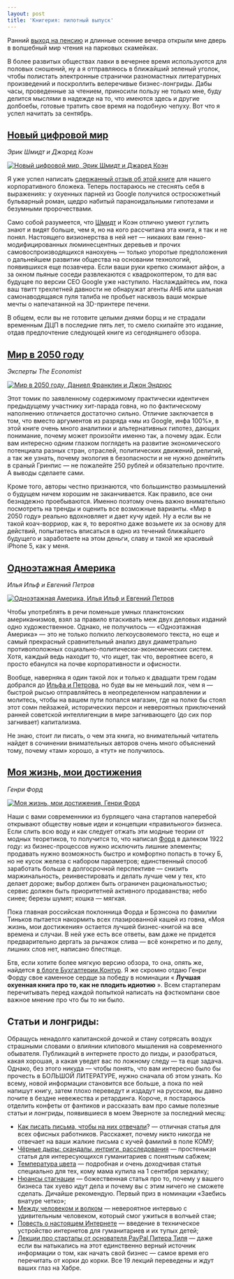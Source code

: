 ```yaml
---
layout: post
title: 'Книгерия: пилотный выпуск'
---
```


Ранний [выход на пенсию](http://shouldgo.ru/summer-photoblog/ "Фотобложек: как я провел это лето") и длинные осенние вечера открыли мне дверь в волшебный мир чтения на парковых скамейках.

В более развитых обществах лавки в вечернее время используются для половых сношений, ну а я отправляюсь в ближайший зеленый уголок, чтобы полистать электронные странички разномастных литературных произведений и поскроллить велеречивые бизнес-лонгриды. Дабы часы, проведенные за чтением, приносили пользу не только мне, буду делится мыслями в надежде на то, что имеются здесь и другие долбоебы, готовые тратить свое время на подобную чепуху. Вот что я успел начитать за сентябрь.

## [Новый цифровой мир](http://www.mann-ivanov-ferber.ru/books/paperbook/the_new_digital_age/)

_Эрик Шмидт и Джаред Коэн_

[![Новый цифровой мир, Эрик Шмидт и Джаред Коэн](/assets/images/2017/10/1007123651.jpg)](http://www.mann-ivanov-ferber.ru/books/paperbook/the_new_digital_age/)

Я уже успел написать [сдержанный отзыв об этой книге](http://www.b-kontur.ru/blog/13388) для нашего корпоративного бложека. Теперь постараюсь не стеснять себя в выражениях: у охуенных парней из Google получился остросюжетный бульварный роман, щедро набитый параноидальными гипотезами и безумными пророчествами.

Само собой разумеется, что [Шмидт](http://ru.wikipedia.org/wiki/%D0%A8%D0%BC%D0%B8%D0%B4%D1%82,_%D0%AD%D1%80%D0%B8%D0%BA) и Коэн отлично умеют гуглить знают и видят больше, чем я, но на кого рассчитана эта книга, я так и не понял. Настоящего визионерства в ней нет — никаких вам генно-модифицированных люминесцентных деревьев и прочих самовоспроизводящихся нанохуень — только упоротые предположения о дальнейшем развитии общества на основании технологий, появившихся еще позавчера. Если ваши руки крепко сжимают айфон, а за окном пьяные соседи развлекаются с квадрокоптером, то для вас будущее по версии CEO Google уже наступило. Наслаждайтесь им, пока ваш твитт трехлетней давности не обнаружат агенты АНБ или шальная самонаводящаяся пуля талиба не пробьет насквозь ваши мокрые мечты о напечатанной на 3D-принтере печени.

В общем, если вы не готовите целыми днями борщ и не страдали временным ДЦП в последние пять лет, то смело скипайте это издание, отдав предпочтение следующей книге из сегодняшнего обзора.

## [Мир в 2050 году](http://www.mann-ivanov-ferber.ru/books/paperbook/the_world_in_2050/)

_Эксперты The Economist_

[![Мир в 2050 году, Даниел Франклин и Джон Эндрюс](/assets/images/2017/10/1005556538.jpg)](http://www.mann-ivanov-ferber.ru/books/paperbook/the_world_in_2050/)

Этот томик по заявленному содержимому практически идентичен предыдущему участнику хит-парада говна, но по фактическому наполнению отличается достаточно сильно. Отличие заключается в том, что вместо аргументов из разряда «мы из Google, инфа 100%», в этой книге очень много аналитики и альтернативных гипотез, дающих понимание, почему может произойти именно так, а почему эдак. Если вам интересно одним глазком поглядеть на развитие экономического потенциала разных стран, отраслей, политических движений, религий, а так же узнать, почему экология в безопасности и не нужно донейтить в сраный Гринпис — не пожалейте 250 рублей и обязательно прочтите. А выводы сделаете сами.

Кроме того, авторы честно признаются, что большинство размышлений о будущем ничем хорошим не заканчивается. Как правило, все они безнадежно проебываются. Именно поэтому очень важно внимательно посмотреть на тренды и оценить все возможные варианты. «Мир в 2050 году» реально вдохновляет и дает кучу идей. Ну а если вы не такой коач-ворриор, как я, то вероятно даже возьмете их за основу для действий, попытаетесь вписаться в одно из течений ближайшего будущего и заработаете на этом деньги, славу и такой же красивый iPhone 5, как у меня.

## [Одноэтажная Америка](http://ru.wikipedia.org/wiki/%D0%9E%D0%B4%D0%BD%D0%BE%D1%8D%D1%82%D0%B0%D0%B6%D0%BD%D0%B0%D1%8F_%D0%90%D0%BC%D0%B5%D1%80%D0%B8%D0%BA%D0%B0)

_Илья Ильф и Евгений Петров_

[![Одноэтажная Америка, Илья Ильф и Евгений Петров](/assets/images/2017/10/10114801.jpg)](http://ru.wikipedia.org/wiki/%D0%9E%D0%B4%D0%BD%D0%BE%D1%8D%D1%82%D0%B0%D0%B6%D0%BD%D0%B0%D1%8F_%D0%90%D0%BC%D0%B5%D1%80%D0%B8%D0%BA%D0%B0)

Чтобы употреблять в речи поменьше умных планктонских американизмов, взял за правило втаскивать меж двух деловых изданий одно художественное. Однако, не получилось — «Одноэтажная Америка» — это не только полкило легкоусвояемого текста, но еще и самый прекрасный сравнительный анализ двух диаметрально противоположных социально-политически-экономических систем. Хотя, каждый ведь находит то, что ищет, так что, вероятнее всего, я просто ебанулся на почве корпоративности и офисности.

Вообще, наверняка я один такой лох и только к двадцати трем годам добрался до [Ильфа и Петрова](http://ru.wikipedia.org/wiki/%D0%98%D0%BB%D1%8C%D1%84_%D0%B8_%D0%9F%D0%B5%D1%82%D1%80%D0%BE%D0%B2), но буде вы не меньший лох, чем я — быстрой рысью отправляйтесь в неопределенном направлении и молитесь, чтобы на вашем пути попался магазин, где на полке бы стоял этот сомн пейзажей, исторических персон и невероятных приключений ранней советской интеллигенции в мире загнивающего (до сих пор загнивает) капитализма.

Не знаю, стоит ли писать, о чем эта книга, но внимательный читатель найдет в сочинении внимательных авторов очень много объяснений тому, почему «там» хорошо, а «тут» не получилось.

## [Моя жизнь, мои достижения](http://www.mann-ivanov-ferber.ru/books/history/my-life-and-work/)

_Генри Форд_

[![Моя жизнь, мои достижения, Генри Форд](/assets/images/2017/10/1005985640.jpg)](http://www.mann-ivanov-ferber.ru/books/history/my-life-and-work/)

Наши с вами современники из бурлящего чана стартапов наперебой открывают обществу новые идеи и концепции «правильного» бизнеса. Если слить всю воду и как следует отжать эти модные теории от модных теоретиков, то получится то, что написал [Форд](http://ru.wikipedia.org/wiki/%D0%A4%D0%BE%D1%80%D0%B4,_%D0%93%D0%B5%D0%BD%D1%80%D0%B8) в далеком 1922 году: из бизнес-процессов нужно исключить лишние элементы; продавать нужно возможность быстро и комфортно попасть в точку Б, но не кусок железа с набором параметров; единственный способ заработать больше в долгосрочной перспективе — снизить маржинальность, реинвестировать и делать лучше чем у тех, кто делает дороже; выбор должен быть ограничен рациональностью; сервис должен быть приоритетней активного продаванства; небо синее; березы шумят; кошка — мягкая.

Пока главная российская поклонница Форда и Брэнсона по фамилии Тиньков пытается накормить всех глазированной кашей из говна, «Моя жизнь, мои достижения» остается лучшей бизнес-книгой на все времена и случаи. В ней уже есть все ответы, вам даже не придется предварительно дергать за рычажок слива — всё конкретно и по делу, лишних слов нет, написано блестяще.

Бтв, если хотите более мягкую версию обзора, то она, опять же, найдется [в блоге Бухгалтерии.Контур](http://www.b-kontur.ru/blog/13378). Я же скромно отдаю Генри Форду свое каменное сердце за победу в номинации « **Лучшая охуенная книга про то, как не плодить идиотию** ». Всем стартаперам перечитывать перед каждой попыткой написать на фэсткомпани свое важное мнение про что бы то ни было.

## Статьи и лонгриды:

Обращусь ненадолго капитанской дочкой и стану сотрясать воздух страшными словами о влиянии клипового мышления на современного обывателя. Публикаций в интернете просто до пизды, и разобраться, какая хорошая, а какая уведет вас по ложному следу — та еще задача. Однако, без этого никуда — чтобы понять, что вам интересно было бы прочесть в БОЛЬШОЙ ЛИТЕРАТУРЕ, нужно сначала об этом узнать. Ко всему, новой информации становится все больше, а пока по ней напишут книгу, затем плохо переведут и издадут на русском, вы давно почите в бездне невежества и ретардинга. Короче, я постараюсь отделить конфеты от фантиков и рассказать вам про самые полезные статьи и лонгриды, появившиеся в моем Эверноте за последний месяц:

- [Как писать письма, чтобы на них отвечали](http://habrahabr.ru/company/alconost/blog/192618/)? — отличная статья для всех офисных работников. Расскажет, почему никто никогда не отвечает на ваши жалкие письма с кучей фамилий в поле КОМУ;
- [Чёрные дыры: скандалы, интриги, расследования](http://habrahabr.ru/company/mailru/blog/192938/) — простенькая статья для интересующихся гуманитариев с понятным сабжем;
- [Температура цвета](http://habrahabr.ru/post/193142/) — подробная и очень доходчивая статья специально для тех, кому мама купила на 1 сентября зеркалку;
- [Нюансы стагнации](http://www.cmsmagazine.ru/library/items/management/nuances-of-stagnation/) — божественная статья про то, почему у вашего бизнеса так хуево идут дела и почему вы с этим ничего не сможете сделать. Дичайше рекомендую. Первый приз в номинации «Заебись внатуре четко»;
- [Между человеком и волком](http://rusrep.ru/2010/15/interview_badridzhe/) — невероятное интервью с удивительным человеком, который смог ужиться в волчьей стае;
- [Повесть о настоящем Интернете](http://habrahabr.ru/post/186282/) — введение в техническое устройство интернетов для гуманитариев и их тупых детей;
- [Лекции про стартапы от основателя PayPal Питера Тиля](http://habrahabr.ru/post/151193/) — даже если вы натыкались на этот единственно верный источник информации о том, как начать свой бизнес — самое время его перечитать от корки до корки. Все 19 лекций переведены и ждут ваших глаз на Хабре.